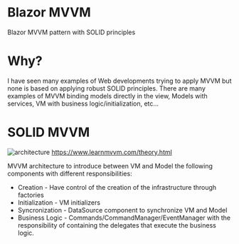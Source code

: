 # Blazor MVVM
Blazor MVVM pattern with SOLID principles

# Why?
I have seen many examples of Web developments trying to apply MVVM but none is based on applying robust SOLID principles.
There are many examples of MVVM binding models directly in the view, Models with services, VM with business logic/initialization, etc...

# SOLID MVVM

![architecture](https://user-images.githubusercontent.com/19477700/150187108-2a162aab-be54-4a45-98f1-4341865e6977.png)
https://www.learnmvvm.com/theory.html

MVVM architecture to introduce between VM and Model the following components with different responsibilities:

- Creation - Have control of the creation of the infrastructure through factories
- Initialization - VM initializers
- Syncronization - DataSource component to synchronize VM and Model
- Business Logic - Commands/CommandManager/EventManager with the responsibility of containing the delegates that execute the business logic.

